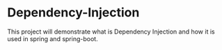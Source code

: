 # Dependency-Injection
This project will demonstrate what is Dependency Injection and how it is used in spring and spring-boot.
